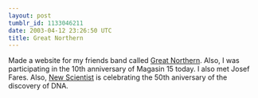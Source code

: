 ```yaml
---
layout: post
tumblr_id: 1133046211  
date: 2003-04-12 23:26:50 UTC
title: Great Northern
---
```


Made a website for my friends band called <a href="http://flajm.com/gn/" target="_blank">Great Northern</a>. Also, I was participating in the 10th anniversary of Magasin 15 today. I also met Josef Fares. Also, <a href="http://www.newscientist.com/hottopics/dna/" target="_blank">New Scientist</a>  is celebrating the 50th aniversary of the discovery of DNA.
